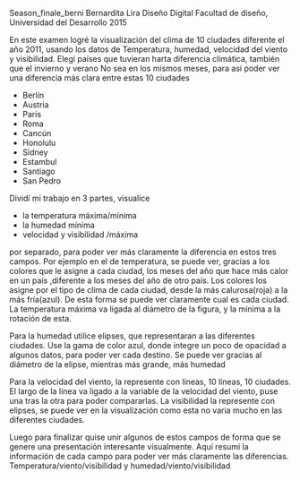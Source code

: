 Season_finale_berni
Bernardita Lira
Diseño Digital
Facultad de diseño, Universidad del Desarrollo
2015

En este examen logré la visualización del clima de 10 ciudades diferente el año 2011, usando los datos de Temperatura, humedad, 
velocidad del viento  y visibilidad. Elegí países que tuvieran harta diferencia climática,  también que el invierno y verano
No sea en los mismos meses, para así poder ver una diferencia más clara entre estas 10 ciudades
-	Berlín 
-	Austria
-	Paris
-	Roma
-	Cancún
-	Honolulu
-	Sídney
-	Estambul
-	Santiago
-	San Pedro

Dividí mi trabajo en 3 partes, visualice
-	la temperatura máxima/mínima
-	la humedad mínima
-	velocidad y visibilidad /máxima

por separado, para poder ver más claramente la diferencia en estos tres campos. 
Por ejemplo en el de temperatura, se puede ver, gracias a los colores que le asigne a cada ciudad, los meses del año que hace más 
calor en un país ,diferente a los meses del año de otro país. Los colores los asigne por el tipo de clima de cada ciudad, desde la 
más calurosa(roja) a la más fría(azul). De esta forma se puede ver claramente cual es cada ciudad.  La temperatura máxima va ligada 
al diámetro de la figura, y la mínima a la rotación de esta.

Para la humedad utilice elipses, que representaran a las diferentes ciudades. Use la gama de color azul, donde integre un poco de 
opacidad a algunos datos, para poder ver cada destino. Se puede ver gracias al diámetro de la elipse, mientras más grande, más humedad

Para la velocidad del viento, la represente con líneas, 10 líneas, 10 ciudades. El largo de la línea va ligado a la variable de la 
velocidad del viento, puse una tras la otra para poder compararlas.
La visibilidad la represente con elipses, se puede ver en la visualización como esta no varia mucho en las diferentes ciudades.

Luego para finalizar quise unir algunos de estos campos de forma que se genere una presentación interesante visualmente. Aquí resumí 
la información de cada campo para poder ver más claramente las diferencias.
Temperatura/viento/visibilidad y humedad/viento/visibilidad

